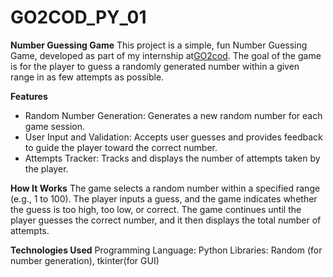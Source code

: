 # GO2COD_PY_01
**Number Guessing Game**
This project is a simple, fun Number Guessing Game, developed as part of my internship at[GO2cod](https://go2cod.com.et/). The goal of the game is for the player to guess a randomly generated number within a given range in as few attempts as possible.

**Features**
* Random Number Generation: Generates a new random number for each game session.
* User Input and Validation: Accepts user guesses and provides feedback to guide the player toward the correct number.
* Attempts Tracker: Tracks and displays the number of attempts taken by the player.

**How It Works**
The game selects a random number within a specified range (e.g., 1 to 100).
The player inputs a guess, and the game indicates whether the guess is too high, too low, or correct.
The game continues until the player guesses the correct number, and it then displays the total number of attempts.

**Technologies Used**
Programming Language: Python
Libraries: Random (for number generation), tkinter(for GUI)
